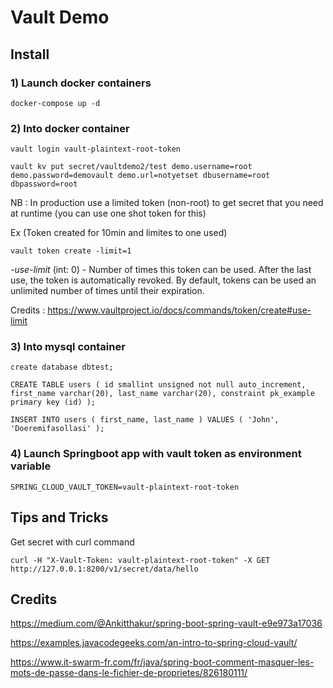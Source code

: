 # Vault Demo


## Install

### 1) Launch docker containers

    docker-compose up -d

### 2) Into docker container

    vault login vault-plaintext-root-token

    vault kv put secret/vaultdemo2/test demo.username=root demo.password=demovault demo.url=notyetset dbusername=root dbpassword=root


NB : In production use a limited token (non-root) to get secret that you need at runtime (you can use one shot token for this)

Ex (Token created for 10min and limites to one used)

    vault token create -limit=1

_-use-limit_ (int: 0) - Number of times this token can be used. After the last use, the token is automatically revoked. By default, tokens can be used an unlimited number of times until their expiration.

Credits : https://www.vaultproject.io/docs/commands/token/create#use-limit



### 3) Into mysql container

    create database dbtest;

    CREATE TABLE users ( id smallint unsigned not null auto_increment, first_name varchar(20), last_name varchar(20), constraint pk_example primary key (id) );
    
    INSERT INTO users ( first_name, last_name ) VALUES ( 'John', 'Doeremifasollasi' );

### 4) Launch Springboot app with vault token as environment variable

    SPRING_CLOUD_VAULT_TOKEN=vault-plaintext-root-token

## Tips and Tricks

Get secret with curl command

    curl -H "X-Vault-Token: vault-plaintext-root-token" -X GET  http://127.0.0.1:8200/v1/secret/data/hello


## Credits

https://medium.com/@Ankitthakur/spring-boot-spring-vault-e9e973a17036

https://examples.javacodegeeks.com/an-intro-to-spring-cloud-vault/

https://www.it-swarm-fr.com/fr/java/spring-boot-comment-masquer-les-mots-de-passe-dans-le-fichier-de-proprietes/826180111/
